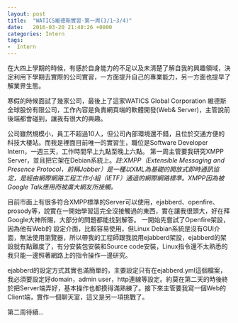 ```yaml
---
layout: post
title:  "WATICS維德斯實習-第一周(3/1~3/4)"
date:   2016-03-20 21:48:26 +0800
categories: Intern
tags:
-  Intern
---
```

在大四上學期的時候，有感於自身能力的不足以及未清楚了解自我的興趣領域，決定利用下學期去實際的公司實習，一方面提升自己的專業能力，另一方面也提早了解業界生態。

寒假的時候面試了幾家公司，最後上了這家WATICS Global Corporation 維德斯全球股份有限公司，工作內容是負責網頁端的軟體開發(Web& Server)，主管說前後端都會碰到，讓我有很大的興趣。

公司雖然規模小，員工不超過10人，但公司內部環境還不錯，且位於交通方便的科技大樓站。而我是裡面目前唯一的實習生，職位是Software Developer Intern，一週三天，工作時間早上九點至晚上六點。
第一周主管要我研究XMPP Server，並且把它架在Debian系統上。*註:XMPP（Extensible Messaging and Presence Protocol，前稱Jabber）是一種以XML為基礎的開放式即時通訊協定，是經由網際網路工程工作小組（IETF）通過的網際網路標準。XMPP因為被Google Talk應用而被廣大網友所接觸。*

目前市面上有很多符合XMPP標準的Server可以使用，ejabberd、openfire、prosody等，說實在一開始學習這完全沒接觸過的東西，實在讓我很頭大，好在拜Google大神所賜，大部分的問題都能找到解答。
一開始先嘗試了Openfire架設，因為他有Web的 設定介面，比較容易使用，但Linux Debian系統是沒有GUI介面，無法使用瀏覽器，所以帶我的工程師跟我說用ejabberd架設，ejabberd的架設就有點難度了，有分安裝包安裝和Source code安裝，Linux指令還不太熟悉的我只能一邊照著網路上的指令操作一邊研究。

ejabberd的設定方式其實也滿簡單的，主要設定只有在ejabberd.yml這個檔案，我必須要設定好domain，admin user，http連線等設定。約莫在第二天的時後終於把Server端弄好，基本操作也都摸得滿熟練了。接下來主管要我寫一個Web的Client端，實作一個聊天室，這又是另一項挑戰了。

第二周待續...